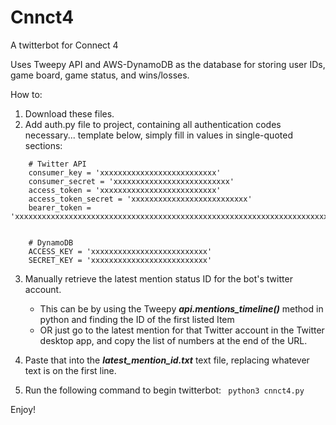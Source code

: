 # Cnnct4
A twitterbot for Connect 4

Uses Tweepy API and AWS-DynamoDB as the database for storing user IDs, game board, game status, and wins/losses. 


How to:
1. Download these files. 
2. Add auth.py file to project, containing all authentication codes necessary... template below, simply fill in values in single-quoted sections:

```
	# Twitter API
	consumer_key = 'xxxxxxxxxxxxxxxxxxxxxxxxxx'
	consumer_secret = 'xxxxxxxxxxxxxxxxxxxxxxxxxx'
	access_token = 'xxxxxxxxxxxxxxxxxxxxxxxxxx'
	access_token_secret = 'xxxxxxxxxxxxxxxxxxxxxxxxxx'
	bearer_token = 'xxxxxxxxxxxxxxxxxxxxxxxxxxxxxxxxxxxxxxxxxxxxxxxxxxxxxxxxxxxxxxxxxxxxxxxxxxxxxx'


	# DynamoDB
	ACCESS_KEY = 'xxxxxxxxxxxxxxxxxxxxxxxxxx'
	SECRET_KEY = 'xxxxxxxxxxxxxxxxxxxxxxxxxx'
```

3. Manually retrieve the latest mention status ID for the bot's twitter account. 
	- This can be by using the Tweepy ***api.mentions_timeline()*** method in python and finding the ID of the first listed Item
	- OR just go to the latest mention for that Twitter account in the Twitter desktop app, and copy the list of numbers at the end of the URL. 

4. Paste that into the ***latest_mention_id.txt*** text file, replacing whatever text is on the first line. 

5. Run the following command to begin twitterbot: 
```	python3 cnnct4.py```

Enjoy!